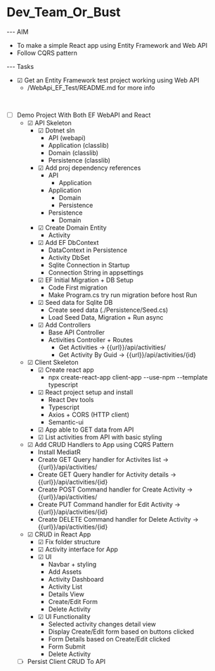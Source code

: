 # Dev_Team_Or_Bust

--- AIM
- To make a simple React app using Entity Framework and Web API
- Follow CQRS pattern

--- Tasks
- ☑ Get an Entity Framework test project working using Web API
    - /WebApi_EF_Test/README.md for more info

<br>

- ☐ Demo Project With Both EF WebAPI and React
    - ☑ API Skeleton
        - ☑ Dotnet sln
            - API (webapi)
            - Application (classlib)
            - Domain (classlib)
            - Persistence (classlib)
        - ☑ Add proj dependency references
            - API
                - Application
            - Application
                - Domain
                - Persistence
            - Persistence
                - Domain
        - ☑ Create Domain Entity
            - Activity
        - ☑ Add EF DbContext 
            - DataContext in Persistence
            - Activity DbSet
            - Sqlite Connection in Startup
            - Connection String in appsettings
        - ☑ EF Initial Migration + DB Setup
            - Code First migration
            - Make Program.cs try run migration before host Run
        - ☑ Seed data for Sqlite DB
            - Create seed data (./Persistence/Seed.cs)
            - Load Seed Data, Migration + Run async
        - ☑ Add Controllers
            - Base API Controller
            - Activities Controller + Routes
                - Get Activities        -> {{url}}/api/activities/
                - Get Activity By Guid  -> {{url}}/api/activities/{id}
    - ☑ Client Skeleton
        - ☑ Create react app
            - npx create-react-app client-app --use-npm --template typescript
        - ☑ React project setup and install
            - React Dev tools
            - Typescript
            - Axios + CORS (HTTP client)
            - Semantic-ui
        - ☑ App able to GET data from API
        - ☑ List activities from API with basic styling
    - ☑ Add CRUD Handlers to App using CQRS Pattern
        - Install MediatR
        - Create GET Query handler for Activites list       -> {{url}}/api/activities/
        - Create GET Query handler for Activity details     -> {{url}}/api/activities/{id}
        - Create POST Command handler for Create Activity   -> {{url}}/api/activities/
        - Create PUT Command handler for Edit Activity      -> {{url}}/api/activities/{id}
        - Create DELETE Command handler for Delete Activity -> {{url}}/api/activities/{id}
    - ☑ CRUD in React App
        - ☑ Fix folder structure
        - ☑ Activity interface for App
        - ☑ UI
            - Navbar + styling
            - Add Assets
            - Activity Dashboard
            - Activity List
            - Details View
            - Create/Edit Form
            - Delete Activity
        - ☑ UI Functionality
            - Selected activity changes detail view
            - Display Create/Edit form based on buttons clicked
            - Form Details based on Create/Edit clicked
            - Form Submit
            - Delete Activity
    - ☐ Persist Client CRUD To API 